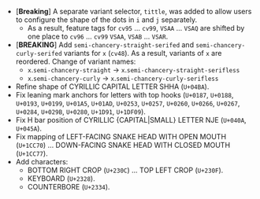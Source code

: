 * \[**Breaking**\] A separate variant selector, `tittle`, was added to allow users to configure the shape of the dots in `i` and `j` separately.
  - As a result, feature tags for `cv95` ... `cv99`, `VSAA` ... `VSAQ` are shifted by one place to `cv96` ... `cv99` `VSAA`, `VSAB` ... `VSAR`.
* \[**BREAKING**\] Add `semi-chancery-straight-serifed` and `semi-chancery-curly-serifed` variants for `x` (`cv48`). As a result, variants of `x` are reordered. Change of variant names:
  - `x`.`semi-chancery-straight` → `x`.`semi-chancery-straight-serifless`
  - `x`.`semi-chancery-curly` → `x`.`semi-chancery-curly-serifless`
* Refine shape of CYRILLIC CAPITAL LETTER SHHA (`U+04BA`).
* Fix leaning mark anchors for letters with top hooks (`U+0187`, `U+0188`, `U+0193`, `U+0199`, `U+01A5`, `U+01AD`, `U+0253`, `U+0257`, `U+0260`, `U+0266`, `U+0267`, `U+0284`, `U+029B`, `U+0280`, `U+1D91`, `U+1DF09`).
* Fix H bar position of CYRILLIC {CAPITAL|SMALL} LETTER NJE (`U+040A`, `U+045A`).
* Fix mapping of LEFT-FACING SNAKE HEAD WITH OPEN MOUTH (`U+1CC70`) ... DOWN-FACING SNAKE HEAD WITH CLOSED MOUTH (`U+1CC77`).
* Add characters:
  - BOTTOM RIGHT CROP (`U+230C`) ... TOP LEFT CROP (`U+230F`).
  - KEYBOARD (`U+2328`).
  - COUNTERBORE (`U+2334`).
